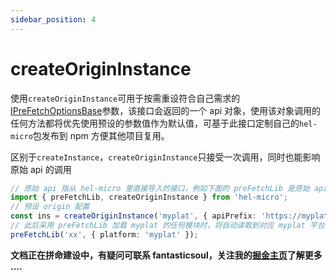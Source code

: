 ```yaml
---
sidebar_position: 4
---
```


# createOriginInstance

使用`createOriginInstance`可用于按需重设符合自己需求的[IPreFetchOptionsBase](/docs/api/types/IPreFetchOptionsBase)参数，该接口会返回的一个 api 对象，使用该对象调用的任何方法都将优先使用预设的参数值作为默认值，可基于此接口定制自己的`hel-micro`包发布到 npm 方便其他项目复用。

区别于`createInstance`，`createOriginInstance`只接受一次调用，同时也能影响原始 api 的调用

```ts
// 原始 api 指从 hel-micro 里直接导入的接口，例如下面的 preFetchLib 是原始 api
import { preFetchLib, createOriginInstance } from 'hel-micro';
// 预设 origin 配置
const ins = createOriginInstance('myplat', { apiPrefix: 'https://myplat.com', semverApi: false });
// 此后采用 preFetchLib 加载 myplat 的任何模块时，将自动读取到对应 myplat 平台预设的 origin 配置
preFetchLib('xx', { platform: 'myplat' });
```

**文档正在拼命建设中，有疑问可联系 fantasticsoul，关注我的[掘金主页](https://juejin.cn/user/1732486056649880/posts)了解更多 ....**
